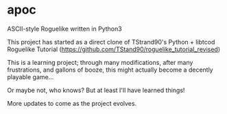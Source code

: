 # apoc
ASCII-style Roguelike written in Python3

This project has started as a direct clone of TStrand90's Python + libtcod Roguelike Tutorial (https://github.com/TStand90/roguelike_tutorial_revised)

This is a learning project; through many modifications, after many frustrations, and gallons of booze, this might actually become a decently playable game...

Or maybe not, who knows?  But at least I'll have learned things!

More updates to come as the project evolves.
